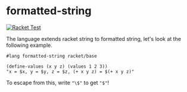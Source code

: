 formatted-string
================
[![Racket Test](https://github.com/dannypsnl/formatted-string/actions/workflows/racket-test.yml/badge.svg)](https://github.com/dannypsnl/formatted-string/actions/workflows/racket-test.yml)

The language extends racket string to formatted string, let's look at the following example.

```racket
#lang formatted-string racket/base

(define-values (x y z) (values 1 2 3))
"x = $x, y = $y, z = $z, (+ x y z) = $(+ x y z)"
```

To escape from this, write `"\$"` to get `"$"`!
